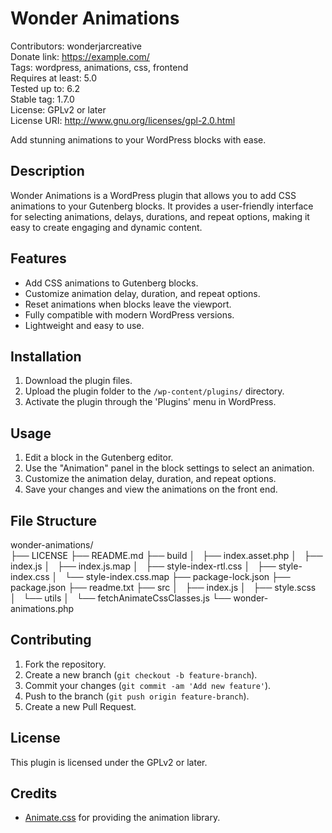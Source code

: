 # Wonder Animations

Contributors: wonderjarcreative  
Donate link: https://example.com/  
Tags: wordpress, animations, css, frontend  
Requires at least: 5.0  
Tested up to: 6.2  
Stable tag: 1.7.0  
License: GPLv2 or later  
License URI: http://www.gnu.org/licenses/gpl-2.0.html

Add stunning animations to your WordPress blocks with ease.

## Description

Wonder Animations is a WordPress plugin that allows you to add CSS animations to your Gutenberg blocks. It provides a user-friendly interface for selecting animations, delays, durations, and repeat options, making it easy to create engaging and dynamic content.

## Features

- Add CSS animations to Gutenberg blocks.
- Customize animation delay, duration, and repeat options.
- Reset animations when blocks leave the viewport.
- Fully compatible with modern WordPress versions.
- Lightweight and easy to use.

## Installation

1. Download the plugin files.
2. Upload the plugin folder to the `/wp-content/plugins/` directory.
3. Activate the plugin through the 'Plugins' menu in WordPress.

## Usage

1. Edit a block in the Gutenberg editor.
2. Use the "Animation" panel in the block settings to select an animation.
3. Customize the animation delay, duration, and repeat options.
4. Save your changes and view the animations on the front end.

## File Structure

wonder-animations/  
├── LICENSE
├── README.md
├── build
│   ├── index.asset.php
│   ├── index.js
│   ├── index.js.map
│   ├── style-index-rtl.css
│   ├── style-index.css
│   └── style-index.css.map
├── package-lock.json
├── package.json
├── readme.txt
├── src
│   ├── index.js
│   ├── style.scss
│   └── utils
│   └── fetchAnimateCssClasses.js
└── wonder-animations.php

## Contributing

1. Fork the repository.
2. Create a new branch (`git checkout -b feature-branch`).
3. Commit your changes (`git commit -am 'Add new feature'`).
4. Push to the branch (`git push origin feature-branch`).
5. Create a new Pull Request.

## License

This plugin is licensed under the GPLv2 or later.

## Credits

- [Animate.css](https://animate.style/) for providing the animation library.
